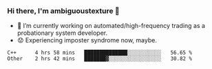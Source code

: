 ### Hi there, I'm ambiguoustexture 👋

<!--
**ambiguoustexture/ambiguoustexture** is a ✨ _special_ ✨ repository because its `README.md` (this file) appears on your GitHub profile.

Here are some ideas to get you started:
-->
- 🔭 I’m currently working on automated/high-frequency trading as a probationary system developer.
- :worried: Experiencing imposter syndrome now, maybe.

<!--START_SECTION:waka-->

```text
C++      4 hrs 58 mins   ██████████████░░░░░░░░░░░   56.65 %
Other    2 hrs 42 mins   ███████▓░░░░░░░░░░░░░░░░░   30.82 %
```

<!--END_SECTION:waka-->
